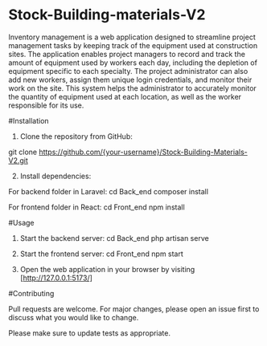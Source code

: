 # Stock-Building-materials-V2

Inventory management is a web application designed to streamline project management tasks by keeping track of the equipment used at construction sites. The application enables project managers to record and track the amount of equipment used by workers each day, including the depletion of equipment specific to each specialty. The project administrator can also add new workers, assign them unique login credentials, and monitor their work on the site. This system helps the administrator to accurately monitor the quantity of equipment used at each location, as well as the worker responsible for its use.

#Installation

1. Clone the repository from GitHub:

git clone https://github.com/{your-username}/Stock-Building-Materials-V2.git

2. Install dependencies:

For backend folder in Laravel:
cd Back_end
composer install

For frontend folder in React:
cd Front_end
npm install

#Usage

1. Start the backend server:
cd Back_end
php artisan serve

2. Start the frontend server:
cd Front_end
npm start

3. Open the web application in your browser by visiting [http://127.0.0.1:5173/]

#Contributing

Pull requests are welcome. For major changes, please open an issue first to discuss what you would like to change.

Please make sure to update tests as appropriate.


